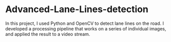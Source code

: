 # Advanced-Lane-Lines-detection
In this project, I used Python and OpenCV to detect lane lines on the road. I developed a processing pipeline that works on a series of individual images, and applied the result to a video stream.

